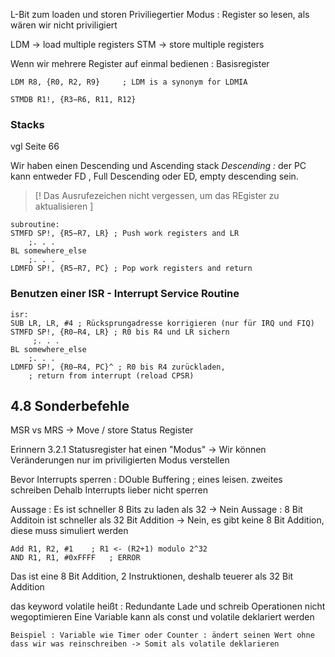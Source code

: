 
L-Bit zum loaden und storen 
Priviliegertier Modus : Register so lesen, als wären wir nicht priviligiert 

LDM -> load multiple registers 
STM -> store multiple registers 

Wenn wir mehrere Register auf einmal bedienen : Basisregister 

```
LDM R8, {R0, R2, R9}     ; LDM is a synonym for LDMIA

STMDB R1!, {R3−R6, R11, R12}
```

### Stacks 
vgl Seite 66

Wir haben einen Descending und Ascending stack 
*Descending :* der PC kann entweder FD , Full Descending oder ED, empty descending sein.

>[! Das Ausrufezeichen nicht vergessen, um das REgister zu aktualisieren ]


```
subroutine:
STMFD SP!, {R5−R7, LR} ; Push work registers and LR
	;. . .
BL somewhere_else
	;. . .
LDMFD SP!, {R5−R7, PC} ; Pop work registers and return
```

### Benutzen einer ISR - Interrupt Service Routine 
```
isr:
SUB LR, LR, #4 ; Rücksprungadresse korrigieren (nur für IRQ und FIQ)
STMFD SP!, {R0−R4, LR} ; R0 bis R4 und LR sichern
	 ;. . .
BL somewhere_else
	;. . .
LDMFD SP!, {R0−R4, PC}^ ; R0 bis R4 zurückladen,
	; return from interrupt (reload CPSR)
```


## 4.8 Sonderbefehle 
MSR vs MRS -> Move / store Status Register 

Erinnern 3.2.1 Statusregister hat einen "Modus" -> Wir können Veränderungen nur im priviligierten Modus verstellen 

Bevor Interrupts sperren : DOuble Buffering ; eines leisen. zweites schreiben
Dehalb Interrupts lieber nicht sperren 



Aussage : Es ist schneller 8 Bits zu laden als 32 -> Nein 
Aussage : 8 Bit Additoin ist schneller als 32 Bit Addition -> Nein, es gibt keine 8 Bit Addition, diese muss simuliert werden 

```
Add R1, R2, #1    ; R1 <- (R2+1) modulo 2^32
AND R1, R1, #0xFFFF   ; ERROR 
```
Das ist eine 8 Bit Addition, 2 Instruktionen, deshalb teuerer als 32 Bit Addition 


das keyword volatile heißt : Redundante Lade und schreib Operationen nicht wegoptimieren 
Eine Variable kann als const und volatile deklariert werden 

	Beispiel : Variable wie Timer oder Counter : ändert seinen Wert ohne dass wir was reinschreiben -> Somit als volatile deklarieren  
